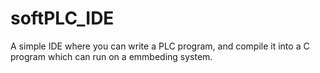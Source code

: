 # softPLC_IDE
A simple IDE where you can write a PLC program, and compile it into a C program which can run on a emmbeding system.
